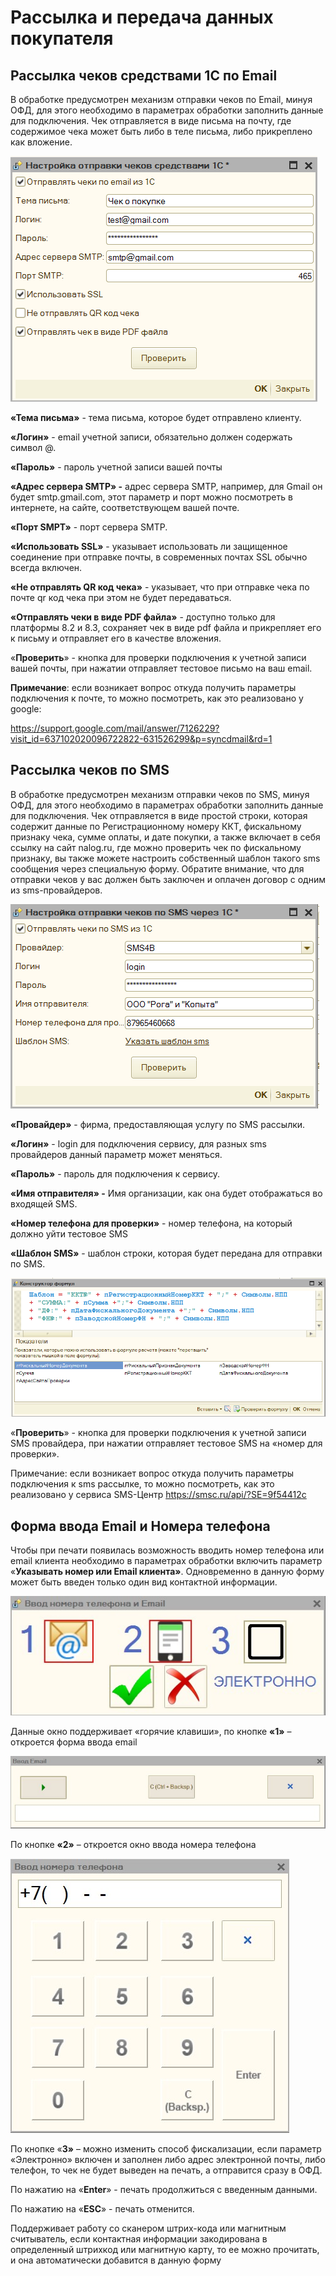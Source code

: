 # Рассылка и передача данных покупателя

## Рассылка чеков средствами 1С по Email

В обработке предусмотрен механизм отправки чеков по Email, минуя ОФД, для этого
необходимо в параметрах обработки заполнить данные для подключения. Чек
отправляется в виде письма на почту, где содержимое чека может быть либо в теле
письма, либо прикреплено как вложение.

![](media/292bb26affc8e3c2635b260345744204.png)

**«Тема письма»** - тема письма, которое будет отправлено клиенту.

**«Логин»** - email учетной записи, обязательно должен содержать символ \@.

**«Пароль»** - пароль учетной записи вашей почты

**«Адрес сервера SMTP» -** адрес сервера SMTP, например, для Gmail он будет
smtp.gmail.com, этот параметр и порт можно посмотреть в интернете, на сайте,
соответствующем вашей почте.

**«Порт SMPT»** - порт сервера SMTP.

**«Использовать SSL»** - указывает использовать ли защищенное соединение при
отправке почты, в современных почтах SSL обычно всегда включен.

**«Не отправлять QR код чека»** - указывает, что при отправке чека по почте qr
код чека при этом не будет передаваться.

**«Отправлять чеки в виде PDF файла»** - доступно только для платформы 8.2 и
8.3, сохраняет чек в виде pdf файла и прикрепляет его к письму и отправляет его
в качестве вложения.

«**Проверить**» - кнопка для проверки подключения к учетной записи вашей почты,
при нажатии отправляет тестовое письмо на ваш email.

**Примечание**: если возникает вопрос откуда получить параметры подключения к
почте, то можно посмотреть, как это реализовано у google:

<https://support.google.com/mail/answer/7126229?visit_id=637102020096722822-631526299&p=syncdmail&rd=1>

## Рассылка чеков по SMS

В обработке предусмотрен механизм отправки чеков по SMS, минуя ОФД, для этого
необходимо в параметрах обработки заполнить данные для подключения. Чек
отправляется в виде простой строки, которая содержит данные по Регистрационному
номеру ККТ, фискальному признаку чека, сумме оплаты, и дате покупки, а также
включает в себя ссылку на сайт nalog.ru, где можно проверить чек по фискальному
признаку, вы также можете настроить собственный шаблон такого sms сообщения
через специальную форму. Обратите внимание, что для отправки чеков у вас должен
быть заключен и оплачен договор с одним из sms-провайдеров.

![](media/29d16b928f7a7f1b2cce5fb7b6b89dec.png)

**«Провайдер»** - фирма, предоставляющая услугу по SMS рассылки.

**«Логин»** - login для подключения сервису, для разных sms провайдеров данный
параметр может меняться.

**«Пароль»** - пароль для подключения к сервису.

**«Имя отправителя» -** Имя организации, как она будет отображаться во входящей
SMS.

**«Номер телефона для проверки»** - номер телефона, на который должно уйти
тестовое SMS

**«Шаблон SMS»** - шаблон строки, которая будет передана для отправки по SMS.

![](media/79c7f13dfde55a57e3e2b1b71b3b3741.png)

«**Проверить**» - кнопка для проверки подключения к учетной записи SMS
провайдера, при нажатии отправляет тестовое SMS на «номер для проверки».

Примечание: если возникает вопрос откуда получить параметры подключения к sms
рассылке, то можно посмотреть, как это реализовано у сервиса SMS-Центр
<https://smsc.ru/api/?SE=9f54412c>

## Форма ввода Email и Номера телефона

Чтобы при печати появилась возможность вводить номер телефона или email клиента
необходимо в параметрах обработки включить параметр «**Указывать номер или Email
клиента»**. Одновременно в данную форму может быть введен только один вид
контактной информации.

![](media/01fee7fd72b94e3dec3e5c9e17d1cdcb.jpg)

Данные окно поддерживает «горячие клавиши», по кнопке **«1»** – откроется форма
ввода email

![](media/9b10d75b76f870e3a4b436d08af17904.jpg)

По кнопке **«2»** – откроется окно ввода номера телефона

![](media/b6bb6299f0e524c9ca5fcccff3121e70.jpg)

По кнопке «**3»** – можно изменить способ фискализации, если параметр
«Электронно» включен и заполнен либо адрес электронной почты, либо телефон, то
чек не будет выведен на печать, а отправится сразу в ОФД.

По нажатию на «**Enter**» - печать продолжиться с введенным данными.

По нажатию на «**ESC**» - печать отменится.

Поддерживает работу со сканером штрих-кода или магнитным считыватель, если
контактная информации закодирована в определенный штрихкод или магнитную карту,
то ее можно прочитать, и она автоматически добавится в данную форму